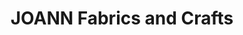 ---
title: "JOANN Fabrics and Crafts"
url: /clovis-crossing-south-c-ground/joann-fabrics-and-crafts/
shop: craft
---